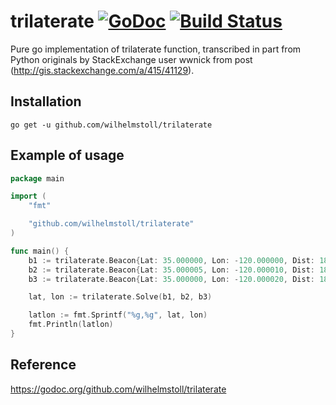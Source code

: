 # trilaterate [![GoDoc](https://godoc.org/github.com/wilhelmstoll/trilaterate?status.svg)](https://godoc.org/github.com/wilhelmstoll/trilaterate) [![Build Status](https://travis-ci.org/wilhelmstoll/trilaterate.svg?branch=master)](https://travis-ci.org/wilhelmstoll/trilaterate)

Pure go implementation of trilaterate function, transcribed in part from Python originals by StackExchange user wwnick from post (http://gis.stackexchange.com/a/415/41129).


## Installation

```
go get -u github.com/wilhelmstoll/trilaterate
```

## Example of usage

```go
package main

import (
	"fmt"

	"github.com/wilhelmstoll/trilaterate"
)

func main() {
	b1 := trilaterate.Beacon{Lat: 35.000000, Lon: -120.000000, Dist: 189.419265289145}
	b2 := trilaterate.Beacon{Lat: 35.000005, Lon: -120.000010, Dist: 189.420325082156}
	b3 := trilaterate.Beacon{Lat: 35.000000, Lon: -120.000020, Dist: 189.420689733286}

	lat, lon := trilaterate.Solve(b1, b2, b3)

	latlon := fmt.Sprintf("%g,%g", lat, lon)
	fmt.Println(latlon)
}
```

## Reference

https://godoc.org/github.com/wilhelmstoll/trilaterate
